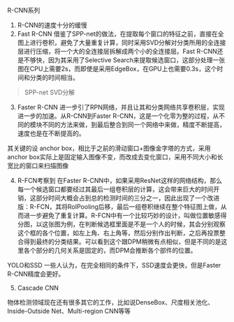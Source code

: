 R-CNN系列
1. R-CNN的速度十分的缓慢
2. Fast R-CNN 借鉴了SPP-net的做法，在提取每个窗口的特征之前，直接在全图上进行卷积，避免了大量重复计算，同时采用SVD分解对分类所用的全连接层进行压缩，将一个大的全连接层拆解成两个小的全连接层。Fast R-CNN还是不够快，因为其采用了Selective Search来提取候选窗口，这部分处理一张图在CPU上需要2s，而即使是采用EdgeBox，在GPU上也需要0.3s，这个时间和分类的时间相当。
> SPP-net
> SVD分解

3. Faster R-CNN 进一步引了RPN网络，并且让其和分类网络共享卷积层，实现进一步的加速。从R-CNN到Faster R-CNN，这是一个化零为整的过程，从不同的模块不同的方法来做，到最后整合到同一个网络中来做，精度不断提高，速度也是在不断提高的。

其关键的设 anchor box，相比于之前的滑动窗口+图像金字塔的方式，采用anchor box实际上是固定输入图像不变，而改成去变化窗口，采用不同大小和长宽比的窗口来扫描图像

4. R-FCN考察到 在Faster R-CNN中，如果采用ResNet这样的网络结构，那么每一个候选窗口都要经过其最后一组卷积层的计算，这会带来巨大的时间开销，这部分时间大概会占到总的检测时间的三分之一，因此出现了一个改进版：R-FCN，其将RoIPooling后移，最后一组卷积继续在整个特征图上做，从而进一步避免了重复计算。R-FCN中有一个比较巧妙的设计，叫做位置敏感得分图，以这张图为例，在判断候选框里面是不是一个人的时候，其会分别观察这个框的各个位置，如左上角、右上角等，然后分别作出判断，之后再投票整合得到最终的分类结果。可以看到这个跟DPM稍微有点相似，但是不同的是这里各个部分的几何关系是固定的，而DPM会推断各个部件的位置。

YOLO和SSD
一些人认为，在完全相同的条件下，SSD速度会更快，但是Faster R-CNN精度会更好。

5. Cascade CNN

物体检测领域现在还有很多其它的工作，比如说DenseBox、尺度相关池化、Inside-Outside Net、Multi-region CNN等等

